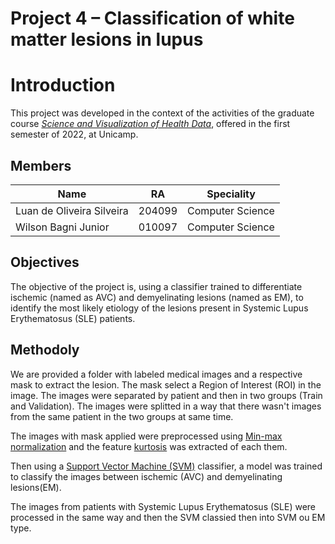 # Project 4 – Classification of white matter lesions in lupus

# Introduction

This project was developed in the context of the activities of the graduate course [_Science and Visualization of Health Data_](https://ds4h.org/), offered in the first semester of 2022, at Unicamp.

## Members

<div align="center">
  
Name | RA | Speciality
---|---|---
Luan de Oliveira Silveira | 204099 | Computer Science
Wilson Bagni Junior | 010097 | Computer Science
  
</div>

## Objectives

The objective of the project is, using a classifier trained to differentiate ischemic (named as AVC) and demyelinating lesions (named as EM), to identify the most likely etiology of the lesions present in Systemic Lupus Erythematosus (SLE) patients.

## Methodoly 

We are provided a folder with labeled medical images and a respective mask to extract the lesion. The mask select a Region of Interest (ROI) in the image.
The images were separated by patient and then in two groups (Train and Validation). The images were splitted in a way that there wasn't images from the same patient in the two groups at same time.

The images with mask applied were preprocessed using [Min-max normalization](https://en.wikipedia.org/wiki/Feature_scaling#Rescaling_(min-max_normalization)) and the feature [kurtosis](https://en.wikipedia.org/wiki/Kurtosis) was extracted of each them.

Then using a [Support Vector Machine (SVM)](https://en.wikipedia.org/wiki/Support-vector_machine) classifier, a model was trained to classify the images between ischemic (AVC) and demyelinating lesions(EM).

The images from patients with Systemic Lupus Erythematosus (SLE) were processed in the same way and then the SVM classied then into SVM ou EM type.






